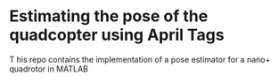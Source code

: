# Estimating the pose of the quadcopter using April Tags
T
his repo contains the implementation of a pose estimator for a nano+ quadrotor in MATLAB
